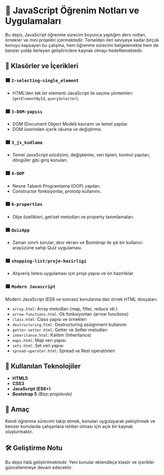 # 📘 JavaScript Öğrenim Notları ve Uygulamaları

Bu depo, JavaScript öğrenme sürecim boyunca yaptığım ders notları, örnekler ve mini projeleri içermektedir. Temelden ileri seviyeye kadar birçok konuyu kapsayan bu çalışma, hem öğrenme sürecimi belgelemekte hem de benzer yolda ilerleyen geliştiricilere kaynak olmayı hedeflemektedir.

## 📁 Klasörler ve İçerikleri

### 🟦 `2-selecting-single_element`
- HTML'den tek bir elementi JavaScript ile seçme yöntemleri (`getElementById`, `querySelector`).

### 🟦 `3-DOM-yapısı`
- DOM (Document Object Model) kavramı ve temel yapılar.
- DOM üzerinden içerik okuma ve değiştirme.

### 🟦 `3_js_kodlama`
- Temel JavaScript sözdizimi, değişkenler, veri tipleri, kontrol yapıları, döngüler gibi giriş konuları.

### 🟦 `4-OOP`
- Nesne Tabanlı Programlama (OOP) yapıları.
- Constructor fonksiyonlar, prototip kullanımı.

### 🟦 `6-properties`
- Obje özellikleri, get/set metodları ve property tanımlamaları.

### 🟦 `QuizApp`
- Zaman sınırlı sorular, skor ekranı ve Bootstrap ile şık bir kullanıcı arayüzüne sahip Quiz uygulaması.

### 🟦 `shopping-list/proje-hazirligi`
- Alışveriş listesi uygulaması için proje yapısı ve ön hazırlıklar.

### 🟦 `Modern Javascript`
Modern JavaScript (ES6 ve sonrası) konularına dair örnek HTML dosyaları:
- `array.html`: Array metodları (map, filter, reduce vb.)
- `arrow-functions.html`: Ok fonksiyonları (arrow functions)
- `class.html`: Class yapısı ve örnekleri
- `destructuring.html`: Destructuring assignment kullanımı
- `getter-setter.html`: Getter ve Setter metodları
- `inheritance.html`: Kalıtım (Inheritance)
- `maps.html`: Map veri yapısı
- `sets.html`: Set veri yapısı
- `spread-operator.html`: Spread ve Rest operatörleri

## 🚀 Kullanılan Teknolojiler

- **HTML5**
- **CSS3**
- **JavaScript (ES6+)**
- **Bootstrap 5** *(Bazı projelerde)*

## 🎯 Amaç

Kendi öğrenme sürecimi takip etmek, konuları uygulayarak pekiştirmek ve benzer konularda çalışanlara rehber olması için açık bir kaynak oluşturmaktır.

## 🛠️ Geliştirme Notu

Bu depo hâlâ geliştirilmektedir. Yeni konular eklendikçe klasör ve içerikler güncellenmeye devam edecektir.

